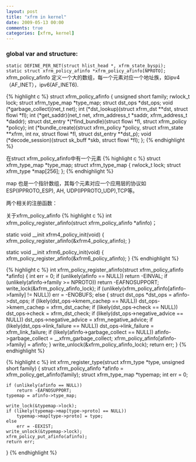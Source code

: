 ```yaml
---
layout: post
title: "xfrm in kernel"
date: 2009-05-13 00:00
comments: true
categories: [xfrm, kernel]
---
```


### global var and structure:
`static DEFINE_PER_NET(struct hlist_head *, xfrm_state_byspi);`     
`static struct xfrm_policy_afinfo *xfrm_policy_afinfo[NPROTO];`     
xfrm_policy_afinfo 定义一个大的数组，每一个元素对应一个地址族，如ipv4（AF_INET），ipv6(AF_INET6).

{% highlight c %}
struct xfrm_policy_afinfo { 
    unsigned short        family; 
    rwlock_t        lock; 
    struct xfrm_type_map    *type_map; 
    struct dst_ops        *dst_ops; 
    void            (*garbage_collect)(net_t net); 
    int            (*dst_lookup)(struct xfrm_dst **dst, struct flowi *fl); 
    int            (*get_saddr)(net_t net, xfrm_address_t *saddr, xfrm_address_t *daddr); 
    struct dst_entry    *(*find_bundle)(struct flowi *fl, struct xfrm_policy *policy); 
    int            (*bundle_create)(struct xfrm_policy *policy, 
                        struct xfrm_state **xfrm, 
                        int nx, 
                        struct flowi *fl, 
                        struct dst_entry **dst_p); 
    void            (*decode_session)(struct sk_buff *skb, 
                        struct flowi *fl); 
}; 
{% endhighlight %}

在struct xfrm_policy_afinfo中有一个元素
{% highlight c %}
    struct xfrm_type_map    *type_map;
struct xfrm_type_map { 
    rwlock_t        lock; 
    struct xfrm_type    *map[256]; 
};
{% endhighlight %}

map 也是一个指针数组，其每个元素对应一个应用层的协议如 ESP(IPPROTO_ESP), AH, UDP(IPPROTO_UDP),TCP等。

两个相关的注册函数：

关于xfrm_policy_afinfo
{% highlight c %}
int xfrm_policy_register_afinfo(struct xfrm_policy_afinfo *afinfo)；

static void __init xfrm4_policy_init(void) 
{ 
    xfrm_policy_register_afinfo(&xfrm4_policy_afinfo); 
} 

static void __init xfrm6_policy_init(void) 
{ 
    xfrm_policy_register_afinfo(&xfrm6_policy_afinfo); 
} 
{% endhighlight  %}

{% highlight c %}
int xfrm_policy_register_afinfo(struct xfrm_policy_afinfo *afinfo) 
{ 
    int err = 0; 
    if (unlikely(afinfo == NULL)) 
        return -EINVAL; 
    if (unlikely(afinfo->family >= NPROTO)) 
        return -EAFNOSUPPORT; 
    write_lock(&xfrm_policy_afinfo_lock); 
    if (unlikely(xfrm_policy_afinfo[afinfo->family] != NULL)) 
        err = -ENOBUFS; 
    else { 
        struct dst_ops *dst_ops = afinfo->dst_ops; 
        if (likely(dst_ops->kmem_cachep == NULL)) 
            dst_ops->kmem_cachep = xfrm_dst_cache; 
        if (likely(dst_ops->check == NULL)) 
            dst_ops->check = xfrm_dst_check; 
        if (likely(dst_ops->negative_advice == NULL)) 
            dst_ops->negative_advice = xfrm_negative_advice; 
        if (likely(dst_ops->link_failure == NULL)) 
            dst_ops->link_failure = xfrm_link_failure; 
        if (likely(afinfo->garbage_collect == NULL)) 
            afinfo->garbage_collect = __xfrm_garbage_collect; 
        xfrm_policy_afinfo[afinfo->family] = afinfo; 
    } 
    write_unlock(&xfrm_policy_afinfo_lock); 
    return err; 
} 
{% endhighlight %}


{% highlight c %}
int xfrm_register_type(struct xfrm_type *type, unsigned short family) 
{ 
    struct xfrm_policy_afinfo *afinfo = xfrm_policy_get_afinfo(family); 
    struct xfrm_type_map *typemap; 
    int err = 0; 

    if (unlikely(afinfo == NULL)) 
        return -EAFNOSUPPORT; 
    typemap = afinfo->type_map; 

    write_lock(&typemap->lock); 
    if (likely(typemap->map[type->proto] == NULL)) 
        typemap->map[type->proto] = type; 
    else 
        err = -EEXIST; 
    write_unlock(&typemap->lock); 
    xfrm_policy_put_afinfo(afinfo); 
    return err; 
}
{% endhighlight %}

